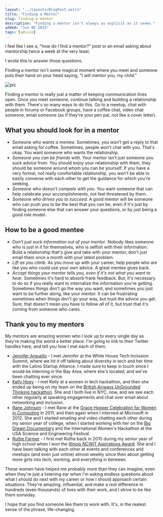 ```yaml
---
layout: "../layouts/BlogPost.astro"
title: "Finding a Mentor"
slug: finding-a-mentor
description: "Finding a mentor isn't always as explicit as it seems."
added: "Jun 06 2015"
tags: [advice]
---
```


I feel like I see a, "how do I find a mentor?" post or an email asking about mentorship twice a week at the very least.

I wrote this to answer those questions.

Finding a mentor isn't some magical moment where you meet and someone puts their hand on your head saying, "I will mentor you, my child."

![pic](http://i.imgur.com/eucxwpW.gif)

Finding a mentor is really just a matter of keeping communication lines open. Once you meet someone, continue talking and building a relationship with them. There's so many ways to do this. Go to a meetup, chat with people in forums or Facebook groups, have a coffee chat, video chat someone, email someone (as if they're your pen pal, not like a cover letter).

## What you should look for in a mentor

- _Someone who wants a mentee_. Sometimes, you won't get a reply to that email asking for coffee. Sometimes, people won't chat with you. That's okay. You want someone who wants the relationship.
- _Someone you can be friends with_. Your mentor isn't just someone you suck advice from. You should enjoy your relationship with them, they should be someone around whom you can be yourself. If you have a very formal, not really comfortable relationship, you won't be able to easily converse with each other to get the guidance for which you're seeking.
- _Someone who doesn't compete with you_. You want someone that can help celebrate your accomplishments, not feel threatened by them.
- _Someone who drives you to succeed_. A good mentor will be someone who can push you to be the best that you can be, even if it's just by finding someone else that can answer your questions, or by just being a good role model.

## How to be a good mentee

- _Don't just suck information out of your mentor_. Nobody likes someone who is just in it for themselves, who is selfish with their information. Build a relationship that's give and take with your mentor, don't just email them once a month with your latest problem.
- _Lift as you climb_. As you move up with your career, help people who are like you who could use your own advice. A great mentee gives back.
- _Accept things your mentor tells you, even if it's not what you want to hear_. Sometimes it's hard to absorb frank feedback. But, it's necessary to do so if you really want to internalize the information you're getting. Sometimes things don't go the way you want, and sometimes you just want to be further along, like your mentor. It can be frustrating sometimes when things don't go your way, but trust the advice you get. Sure, that doesn't mean you have to follow _all_ of it, but trust that it's coming from someone who cares.

## Thank you to my mentors

My mentors are amazing women who I look up to every single day as they're making the world a better place. I'm going to link to their Twitter handles here, and tell you how I met each of them.

- [Jennifer Arguello](https://twitter.com/engijen) - I met Jennifer at the White House Tech Inclusion Summit, where we hit it off talking about diversity in tech and her time with the Latino Startup Alliance. I made sure to keep in touch since I would be interning in the Bay Area, where she's located, and we've been chatting ever since.
- [Kelly Hoey](https://twitter.com/jkhoey) - I met Kelly at a women in tech hackathon, and then she ended up being on my team on the [British Airways UnGrounded Thinking hackathon](http://ungroundedthinking.com/). She and I both live in NYC, now, and we see each other regularly at speaking engagements and chat over email about networking and inclusion.
- [Rane Johnson](https://twitter.com/sfbayrane) - I met Rane at the [Grace Hopper Celebration for Women in Computing](http://gracehopper.org) in 2011, and then again when I interned at Microsoft in 2012. She and I started emailing and video chatting each other during my senior year of college, when I started working with her on the [Big Dream Documentary](http://bigdreammovement.com) and the International Women's Hackathon at the USA Science and Engineering Festival.
- [Ruthe Farmer](https://twitter.com/ruthef) - I first met Ruthe back in 2010 during my senior year of high school when I won the [Illinois NCWIT Aspirations Award](https://www.aspirations.org/). She and I have been talking with each other at events and conferences and meetups (and even just online) almost weekly since then about getting more girls into tech, working, and everything in between.

These women have helped me probably more than they can imagine, even when they're just a listening ear when I'm asking endless questions about what I should do next with my career or how I should approach certain situations. They're amazing, influential, and make a _real_ difference in hundreds (even thousands) of lives with their work, and I strive to be like them someday.

I hope that you find someone like them to work with. It's, in the realest sense of the phrase, life-changing.
